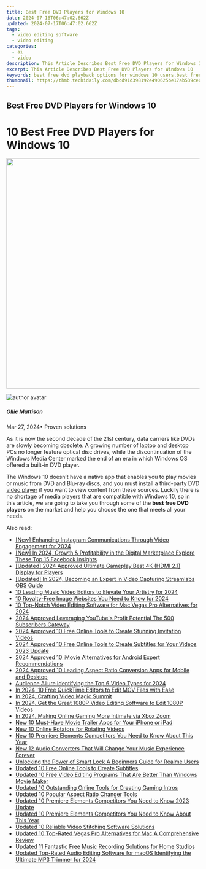 ```yaml
---
title: Best Free DVD Players for Windows 10
date: 2024-07-16T06:47:02.662Z
updated: 2024-07-17T06:47:02.662Z
tags: 
  - video editing software
  - video editing
categories: 
  - ai
  - video
description: This Article Describes Best Free DVD Players for Windows 10
excerpt: This Article Describes Best Free DVD Players for Windows 10
keywords: best free dvd playback options for windows 10 users,best free dvd player windows 10,10 best free dvd players for windows 10 2023 updated,watch dvds on windows 10 for free the best players,s best free dvd player software for windows 10 pcs,best free dvd players for windows 10,discover the top free dvd players for windows 10
thumbnail: https://thmb.techidaily.com/dbcd91d398192e490625be17ab539ce0390575e1cb979a99a698fecfb5d28b74.jpg
---
```


## Best Free DVD Players for Windows 10

# 10 Best Free DVD Players for Windows 10

<!-- affiliate ads begin -->
<a href="https://appsumo.8odi.net/c/5597632/2068416/7443" target="_top" id="2068416"><img src="//a.impactradius-go.com/display-ad/7443-2068416" border="0" alt="" width="1200" height="600"/></a><img height="0" width="0" src="https://appsumo.8odi.net/i/5597632/2068416/7443" style="position:absolute;visibility:hidden;" border="0" />
<!-- affiliate ads end -->
![author avatar](https://images.wondershare.com/filmora/article-images/ollie-mattison.jpg)

##### Ollie Mattison

 Mar 27, 2024• Proven solutions

As it is now the second decade of the 21st century, data carriers like DVDs are slowly becoming obsolete. A growing number of laptop and desktop PCs no longer feature optical disc drives, while the discontinuation of the Windows Media Center marked the end of an era in which Windows OS offered a built-in DVD player.

The Windows 10 doesn’t have a native app that enables you to play movies or music from DVD and Blu-ray discs, and you must install a third-party DVD [video player](https://tools.techidaily.com/wondershare/filmora/download/) if you want to view content from these sources. Luckily there is no shortage of media players that are compatible with Windows 10, so in this article, we are going to take you through some of the **best free DVD players** on the market and help you choose the one that meets all your needs.



<ins class="adsbygoogle"
      style="display:block"
      data-ad-client="ca-pub-7571918770474297"
      data-ad-slot="8358498916"
      data-ad-format="auto"
      data-full-width-responsive="true"></ins>
<span class="atpl-alsoreadstyle">Also read:</span>
<div><ul>
<li><a href="https://instagram-video-files.techidaily.com/new-enhancing-instagram-communications-through-video-engagement-for-2024/"><u>[New] Enhancing Instagram Communications Through Video Engagement for 2024</u></a></li>
<li><a href="https://facebook-videos.techidaily.com/new-in-2024-growth-and-profitability-in-the-digital-marketplace-explore-these-top-15-facebook-insights/"><u>[New] In 2024, Growth & Profitability in the Digital Marketplace  Explore These Top 15 Facebook Insights</u></a></li>
<li><a href="https://screen-recording.techidaily.com/updated-2024-approved-ultimate-gameplay-best-4k-hdmi-21-display-for-players/"><u>[Updated] 2024 Approved  Ultimate Gameplay  Best 4K (HDMI 2.1) Display for Players</u></a></li>
<li><a href="https://screen-video-capture.techidaily.com/updated-in-2024-becoming-an-expert-in-video-capturing-streamlabs-obs-guide/"><u>[Updated] In 2024, Becoming an Expert in Video Capturing  Streamlabs OBS Guide</u></a></li>
<li><a href="https://smart-video-creator.techidaily.com/10-leading-music-video-editors-to-elevate-your-artistry-for-2024/"><u>10 Leading Music Video Editors to Elevate Your Artistry for 2024</u></a></li>
<li><a href="https://smart-video-creator.techidaily.com/10-royalty-free-image-websites-you-need-to-know-for-2024/"><u>10 Royalty-Free Image Websites You Need to Know for 2024</u></a></li>
<li><a href="https://smart-video-creator.techidaily.com/10-top-notch-video-editing-software-for-mac-vegas-pro-alternatives-for-2024/"><u>10 Top-Notch Video Editing Software for Mac Vegas Pro Alternatives for 2024</u></a></li>
<li><a href="https://youtube-help.techidaily.com/2024-approved-leveraging-youtubes-profit-potential-the-500-subscribers-gateway/"><u>2024 Approved  Leveraging YouTube's Profit Potential  The 500 Subscribers Gateway</u></a></li>
<li><a href="https://smart-video-creator.techidaily.com/2024-approved-10-free-online-tools-to-create-stunning-invitation-videos/"><u>2024 Approved 10 Free Online Tools to Create Stunning Invitation Videos</u></a></li>
<li><a href="https://smart-video-creator.techidaily.com/2024-approved-10-free-online-tools-to-create-subtitles-for-your-videos-2023-update/"><u>2024 Approved 10 Free Online Tools to Create Subtitles for Your Videos 2023 Update</u></a></li>
<li><a href="https://smart-video-creator.techidaily.com/2024-approved-10-imovie-alternatives-for-android-expert-recommendations/"><u>2024 Approved 10 iMovie Alternatives for Android Expert Recommendations</u></a></li>
<li><a href="https://smart-video-creator.techidaily.com/2024-approved-10-leading-aspect-ratio-conversion-apps-for-mobile-and-desktop/"><u>2024 Approved 10 Leading Aspect Ratio Conversion Apps for Mobile and Desktop</u></a></li>
<li><a href="https://extra-hints.techidaily.com/audience-allure-identifying-the-top-6-video-types-for-2024/"><u>Audience Allure  Identifying the Top 6 Video Types for 2024</u></a></li>
<li><a href="https://smart-video-creator.techidaily.com/in-2024-10-free-quicktime-editors-to-edit-mov-files-with-ease/"><u>In 2024, 10 Free QuickTime Editors to Edit MOV Files with Ease</u></a></li>
<li><a href="https://youtube-videos.techidaily.com/in-2024-crafting-video-magic-summit/"><u>In 2024, Crafting Video Magic Summit</u></a></li>
<li><a href="https://smart-video-creator.techidaily.com/in-2024-get-the-great-1080p-video-editing-software-to-edit-1080p-videos/"><u>In 2024, Get the Great 1080P Video Editing Software to Edit 1080P Videos</u></a></li>
<li><a href="https://extra-approaches.techidaily.com/in-2024-making-online-gaming-more-intimate-via-xbox-zoom/"><u>In 2024, Making Online Gaming More Intimate via Xbox Zoom</u></a></li>
<li><a href="https://smart-video-creator.techidaily.com/new-10-must-have-movie-trailer-apps-for-your-iphone-or-ipad/"><u>New 10 Must-Have Movie Trailer Apps for Your iPhone or iPad</u></a></li>
<li><a href="https://smart-video-creator.techidaily.com/new-10-online-rotators-for-rotating-videos/"><u>New 10 Online Rotators for Rotating Videos</u></a></li>
<li><a href="https://smart-video-creator.techidaily.com/new-10-premiere-elements-competitors-you-need-to-know-about-this-year/"><u>New 10 Premiere Elements Competitors You Need to Know About This Year</u></a></li>
<li><a href="https://smart-video-creator.techidaily.com/new-12-audio-converters-that-will-change-your-music-experience-forever/"><u>New 12 Audio Converters That Will Change Your Music Experience Forever</u></a></li>
<li><a href="https://easy-unlock-android.techidaily.com/unlocking-the-power-of-smart-lock-a-beginners-guide-for-realme-users-by-drfone-android/"><u>Unlocking the Power of Smart Lock A Beginners Guide for Realme Users</u></a></li>
<li><a href="https://smart-video-creator.techidaily.com/updated-10-free-online-tools-to-create-subtitles/"><u>Updated 10 Free Online Tools to Create Subtitles</u></a></li>
<li><a href="https://smart-video-creator.techidaily.com/updated-10-free-video-editing-programs-that-are-better-than-windows-movie-maker/"><u>Updated 10 Free Video Editing Programs That Are Better Than Windows Movie Maker</u></a></li>
<li><a href="https://smart-video-creator.techidaily.com/updated-10-outstanding-online-tools-for-creating-gaming-intros/"><u>Updated 10 Outstanding Online Tools for Creating Gaming Intros</u></a></li>
<li><a href="https://smart-video-creator.techidaily.com/updated-10-popular-aspect-ratio-changer-tools/"><u>Updated 10 Popular Aspect Ratio Changer Tools</u></a></li>
<li><a href="https://smart-video-creator.techidaily.com/updated-10-premiere-elements-competitors-you-need-to-know-2023-update/"><u>Updated 10 Premiere Elements Competitors You Need to Know 2023 Update</u></a></li>
<li><a href="https://smart-video-creator.techidaily.com/updated-10-premiere-elements-competitors-you-need-to-know-about-this-year/"><u>Updated 10 Premiere Elements Competitors You Need to Know About This Year</u></a></li>
<li><a href="https://smart-video-creator.techidaily.com/updated-10-reliable-video-stitching-software-solutions/"><u>Updated 10 Reliable Video Stitching Software Solutions</u></a></li>
<li><a href="https://smart-video-creator.techidaily.com/updated-10-top-rated-vegas-pro-alternatives-for-mac-a-comprehensive-review/"><u>Updated 10 Top-Rated Vegas Pro Alternatives for Mac A Comprehensive Review</u></a></li>
<li><a href="https://smart-video-creator.techidaily.com/updated-11-fantastic-free-music-recording-solutions-for-home-studios/"><u>Updated 11 Fantastic Free Music Recording Solutions for Home Studios</u></a></li>
<li><a href="https://sound-tweaking.techidaily.com/updated-top-rated-audio-editing-software-for-macos-identifying-the-ultimate-mp3-trimmer-for-2024/"><u>Updated Top-Rated Audio Editing Software for macOS Identifying the Ultimate MP3 Trimmer for 2024</u></a></li>
</ul></div>
